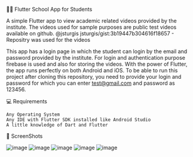 📖📖 Flutter School App for Students

A simple Flutter app to view academic related videos provided by the institute. The videos used for sample purposes are public test videos available on github.
 @jsturgis
jsturgis/gist:3b19447b304616f18657   - Repositry was used for the videos

This app has a login page in which the student can login by the email and password provided by the institute. For login and authentication purpose firebase is used and also for storing the videos.
With the power of Flutter, the app runs perfectly on both Android and iOS. To be able to run this project after cloning this repository, you need to provide your login and
password for which you can enter test@gmail.com and password as 123456.

💻 Requirements

    Any Operating System 
    Any IDE with Flutter SDK installed like Android Studio
    A little knowledge of Dart and Flutter

📸 ScreenShots

![image](https://user-images.githubusercontent.com/92416804/160897663-8383f908-f5b4-4071-a958-27311c5358c1.png)
![image](https://user-images.githubusercontent.com/92416804/160898006-6cc1d626-f383-4406-9293-9c83f7619a99.png)
![image](https://user-images.githubusercontent.com/92416804/160898149-8b718786-a766-468d-9212-3bcdd350d87f.png)
![image](https://user-images.githubusercontent.com/92416804/160898272-551c6bc1-f849-4fb2-8038-3886558317e4.png)
![image](https://user-images.githubusercontent.com/92416804/160898393-d44c8096-cc12-475f-a442-2575b10dd7f3.png)

